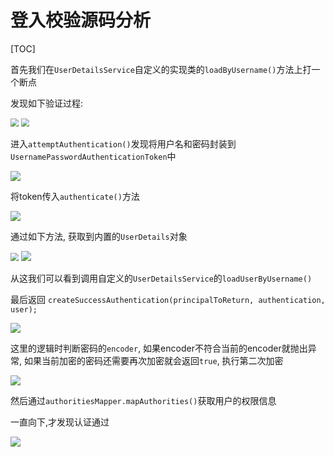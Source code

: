 # 登入校验源码分析

[TOC]

首先我们在`UserDetailsService`自定义的实现类的`loadByUsername()`方法上打一个断点

发现如下验证过程:

<img src="D:\java资料\我的笔记\springboot\img\57.png" style="zoom:80%;" />

<img src="D:\java资料\我的笔记\springboot\img\56.png" style="zoom:80%;" />

进入`attemptAuthentication()`发现将用户名和密码封装到`UsernamePasswordAuthenticationToken`中

<img src="..\..\..\..\java资料\我的笔记\springboot\img\58.png"/>

将token传入`authenticate()`方法

<img src="..\..\..\..\java资料\我的笔记\springboot\img\59.png"/>

通过如下方法, 获取到内置的`UserDetails`对象

<img src="D:\java资料\我的笔记\springboot\img\60.png" style="zoom:80%;" />

<img src="..\..\..\..\java资料\我的笔记\springboot\img\61.png"/>

从这我们可以看到调用自定义的`UserDetailsService`的`loadUserByUsername()`

最后返回 `createSuccessAuthentication(principalToReturn, authentication, user);`

<img src="..\..\..\..\java资料\我的笔记\springboot\img\62.png"/>

这里的逻辑时判断密码的`encoder`, 如果encoder不符合当前的encoder就抛出异常, 如果当前加密的密码还需要再次加密就会返回`true`, 执行第二次加密

<img src="..\..\..\..\java资料\我的笔记\springboot\img\63.png"/>

然后通过`authoritiesMapper.mapAuthorities()`获取用户的权限信息

一直向下,才发现认证通过

<img src="..\..\..\..\java资料\我的笔记\springboot\img\64.png"/>
